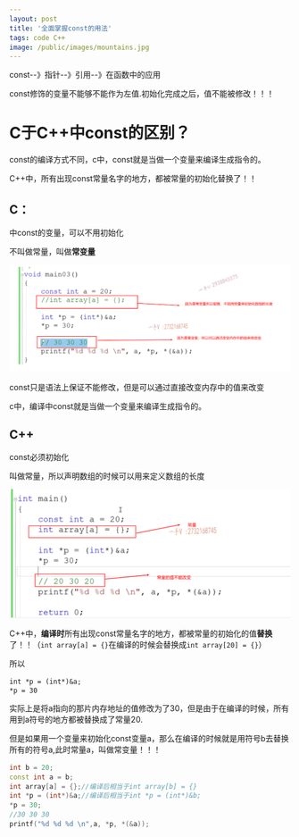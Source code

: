 ```yaml
---
layout: post
title: '全面掌握const的用法'
tags: code C++
image: /public/images/mountains.jpg
---
```


const--》指针--》引用--》在函数中的应用

const修饰的变量不能够不能作为左值.初始化完成之后，值不能被修改！！！

# C于C++中const的区别？

const的编译方式不同，c中，const就是当做一个变量来编译生成指令的。

C++中，所有出现const常量名字的地方，都被常量的初始化替换了！！

## C：
中const的变量，可以不用初始化

不叫做常量，叫做**常变量**

![image-20230816222358668](../public/images/C++/2023-11-24_4/image-20230816222358668.png)

 const只是语法上保证不能修改，但是可以通过直接改变内存中的值来改变

c中，编译中const就是当做一个变量来编译生成指令的。

## C++

const必须初始化

叫做常量，所以声明数组的时候可以用来定义数组的长度

![image-20230816222409508](../public/images/C++/2023-11-24_4/image-20230816222409508.png)

C++中，**编译时**所有出现const常量名字的地方，都被常量的初始化的值**替换**了！！（`int array[a] = {}`在编译的时候会替换成`int array[20] = {}`）

所以

```
int *p = (int*)&a;
*p = 30
```

实际上是将a指向的那片内存地址的值修改为了30，但是由于在编译的时候，所有用到a符号的地方都被替换成了常量20.

但是如果用一个变量来初始化const变量a，那么在编译的时候就是用符号b去替换所有的符号a,此时常量a，叫做常变量！！！

```c++
int b = 20;
const int a = b;
int array[a] = {};//编译后相当于int array[b] = {}
int *p = (int*)&a;//编译后相当于int *p = (int*)&b;
*p = 30;
//30 30 30
printf("%d %d %d \n",a, *p, *(&a));
```

